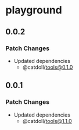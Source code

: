 # playground

## 0.0.2

### Patch Changes

- Updated dependencies
  - @catdoll/tools@0.1.0

## 0.0.1

### Patch Changes

- Updated dependencies
  - @catdoll/tools@1.1.0
